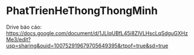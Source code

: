 # PhatTrienHeThongThongMinh
Drive báo cáo: https://docs.google.com/document/d/1JLIqUBfL45i8ZlVLHscLqSdguGXHzMe3/edit?usp=sharing&ouid=100752919679705649395&rtpof=true&sd=true
